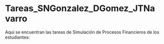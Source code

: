 # Tareas_SNGonzalez_DGomez_JTNavarro
Aquí se encuentran las tareas de Simulación de Procesos Financieros de los estudiantes:
